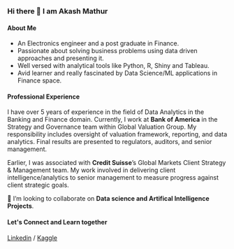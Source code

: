 ### Hi there 👋 I am Akash Mathur

#### About Me 
- An Electronics engineer and a post graduate in Finance. 
- Passionate about solving business problems using data driven approaches and presenting it. 
- Well versed with analytical tools like Python, R, Shiny and Tableau. 
- Avid learner and really fascinated by Data Science/ML applications in Finance space.

#### Professional Experience
I have over 5 years of experience in the field of Data Analytics in the Banking and Finance domain. Currently, I work at **Bank of America** in the Strategy and Governance team within Global Valuation Group. My responsibility includes oversight of valuation framework, reporting, and data analytics. Final results are presented to regulators, auditors, and senior management.

Earlier, I was associated with **Credit Suisse**’s Global Markets Client Strategy & Management team. My work involved in delivering client intelligence/analytics to senior management to measure progress against client strategic goals.

🤝 I’m looking to collaborate on **Data science and Artifical Intelligence Projects**.

#### Let's Connect and Learn together

[Linkedin](https://www.linkedin.com/in/akashmathur22/) /
[Kaggle](https://www.kaggle.com/akashmathur2212)

<!--
**akashmathur-2212/akashmathur-2212** is a ✨ _special_ ✨ repository because its `README.md` (this file) appears on your GitHub profile.
